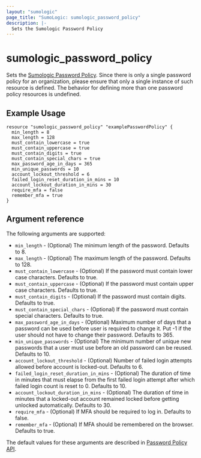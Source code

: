 ```yaml
---
layout: "sumologic"
page_title: "SumoLogic: sumologic_password_policy"
description: |-
  Sets the Sumologic Password Policy
---
```


# sumologic_password_policy
Sets the [Sumologic Password Policy][1]. Since there is only a single password policy for an organization,
please ensure that only a single instance of such resource is defined.
The behavior for defining more than one password policy resources is undefined.

## Example Usage
```hcl
resource "sumologic_password_policy" "examplePasswordPolicy" {
  min_length = 8
  max_length = 128
  must_contain_lowercase = true
  must_contain_uppercase = true
  must_contain_digits = true
  must_contain_special_chars = true
  max_password_age_in_days = 365
  min_unique_passwords = 10
  account_lockout_threshold = 6
  failed_login_reset_duration_in_mins = 10
  account_lockout_duration_in_mins = 30
  require_mfa = false
  remember_mfa = true
}
```

## Argument reference

The following arguments are supported:

- `min_length` - (Optional) The minimum length of the password. Defaults to 8.
- `max_length` - (Optional) The maximum length of the password. Defaults to 128.
- `must_contain_lowercase` - (Optional) If the password must contain lower case characters. Defaults to true.
- `must_contain_uppercase` - (Optional) If the password must contain upper case characters. Defaults to true.
- `must_contain_digits` - (Optional) If the password must contain digits. Defaults to true.
- `must_contain_special_chars` - (Optional) If the password must contain special characters. Defaults to true.
- `max_password_age_in_days` - (Optional) Maximum number of days that a password can be used before user is required to change it. Put -1 if the user should not have to change their password. Defaults to 365.
- `min_unique_passwords` - (Optional) The minimum number of unique new passwords that a user must use before an old password can be reused. Defaults to 10.
- `account_lockout_threshold` - (Optional) Number of failed login attempts allowed before account is locked-out. Defaults to 6.
- `failed_login_reset_duration_in_mins` - (Optional) The duration of time in minutes that must elapse from the first failed login attempt after which failed login count is reset to 0. Defaults to 10.
- `account_lockout_duration_in_mins` - (Optional) The duration of time in minutes that a locked-out account remained locked before getting unlocked automatically. Defaults to 30.
- `require_mfa` - (Optional) If MFA should be required to log in. Defaults to false.
- `remember_mfa` - (Optional) If MFA should be remembered on the browser. Defaults to true.

The default values for these arguments are described in [Password Policy API][2].

[1]: https://help.sumologic.com/Manage/Security/Set-the-Password-Policy
[2]: https://api.sumologic.com/docs/#operation/setPasswordPolicy
